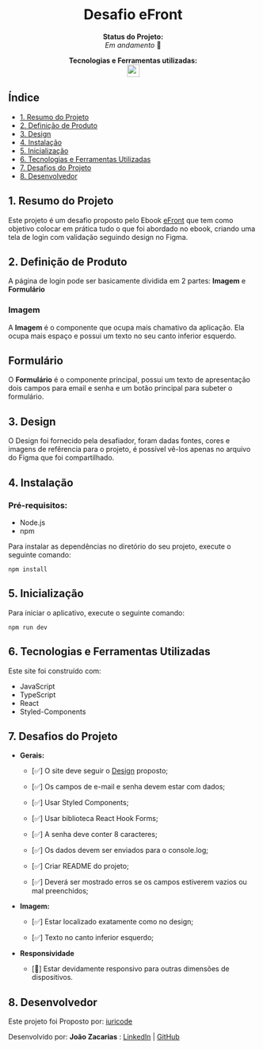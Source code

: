 <h1 align="center">Desafio eFront</h1>
<div align="center">

<p align="center"><strong>Status do Projeto:<br></strong> <i>Em andamento </i>🚧</p>

</div>
<p align="center">
<span><strong>Tecnologias e Ferramentas utilizadas:</strong></span>
<br>
  <a href="https://skillicons.dev">
    <img src="https://skillicons.dev/icons?i=figma,js,ts,react,styledcomponents,github,git" style="height: 25px;"/>
  </a>
</p>

## Índice

- [1. Resumo do Projeto](#1-resumo-do-projeto)
- [2. Definição de Produto](#2-definição-de-produto)
- [3. Design](#3-design)
- [4. Instalação](#4-instalação)
- [5. Inicialização](#5-inicialização)
- [6. Tecnologias e Ferramentas Utilizadas](#6-tecnologias-e-ferramentas-utilizadas)
- [7. Desafios do Projeto](#7-desafios-do-projeto)
- [8. Desenvolvedor](#8-desenvolvedor)

## 1. Resumo do Projeto

Este projeto é um desafio proposto pelo Ebook [eFront](https://iuricode.com/efront/#s-start) que tem como objetivo colocar em prática tudo o que foi abordado no ebook, criando uma tela de login com validação seguindo design no Figma.

## 2. Definição de Produto

A página de login pode ser basicamente dividida em 2 partes: **Imagem** e **Formulário**

### Imagem
A **Imagem** é o componente que ocupa mais chamativo da aplicação. Ela ocupa mais espaço e possui um texto no seu canto inferior esquerdo.

## Formulário

O **Formulário** é o componente principal, possui um texto de apresentação dois campos para email e senha e um botão principal para subeter o formulário.

## 3. Design

O Design foi fornecido pela desafiador, foram dadas fontes, cores e imagens de refêrencia para o projeto, é possível vê-los apenas no arquivo do Figma que foi compartilhado.

## 4. Instalação

### Pré-requisitos:

- Node.js
- npm

Para instalar as dependências no diretório do seu projeto, execute o seguinte comando:

```
npm install
```

## 5. Inicialização

Para iniciar o aplicativo, execute o seguinte comando:

```
npm run dev
```

## 6. Tecnologias e Ferramentas Utilizadas

Este site foi construído com:

- JavaScript
- TypeScript
- React
- Styled-Components

## 7. Desafios do Projeto

- **Gerais:**

  - [✅] O site deve seguir o [Design](#3-design) proposto;

  - [✅] Os campos de e-mail e senha devem estar com dados;

  - [✅] Usar Styled Components;

  - [✅] Usar biblioteca React Hook Forms;

  - [✅] A senha deve conter 8 caracteres;

  - [✅] Os dados devem ser enviados para o console.log;

  - [✅] Criar README do projeto;

  - [✅] Deverá ser mostrado erros se os campos estiverem vazios ou mal preenchidos;

- **Imagem:**

  - [✅] Estar localizado exatamente como no design;

  - [✅] Texto no canto inferior esquerdo;

- **Responsividade**

  - [🚧] Estar devidamente responsivo para outras dimensões de dispositivos.

## 8. Desenvolvedor

Este projeto foi Proposto por: [iuricode](https://github.com/iuricode)

Desenvolvido por: **João Zacarias** : [LinkedIn](https://br.linkedin.com/in/joão-zacarias-neto-593441237) | [GitHub](https://github.com/joao-zac)